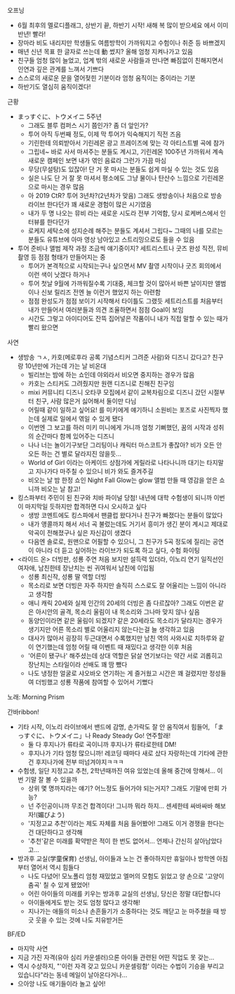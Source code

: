 오프닝
- 6월 최후의 멜로디플래그, 상반기 끝, 하반기 시작! 새해 복 많이 받으세요 에서 이미 반년! 빨라!
- 장마라 비도 내리지만 학생들도 여름방학이 가까워지고 수험이나 취준 등 바쁘겠지
- 매년 신년 목표 한 글자로 쓰는데 動 썼지? 올해 엄청 지켜나가고 있음
- 친구들 엄청 많이 늘었고, 업계 밖의 새로운 사람들과 만나면 빠짐없이 친해지면서 인연과 깊은 관계를 느껴서 기쁘다
- 스스로의 새로운 문을 열어젖힌 기분이라 엄청 움직이는 중이라는 기분
- 하반기도 열심히 움직이겠다!

근황
- まっすぐに、トウメイニ 5주년
  - 그래도 블루 컴퍼스 시기 쯤인가? 좀 더 앞인가?
  - 투어 아직 두번째 정도, 이제 막 투어가 익숙해지기 직전 즈음
  - 기린한테 의뢰받아서 기린레몬 광고 프레이즈에 맞는 각 아티스트별 곡에 참가
  - 그립네~ 바로 사서 마셔주는 분들도 계시고, 기린레몬 100주년 가까워서 계속 새로운 캠페인 보면 내가 엮인 음료라 그런가 가끔 마심
  - 무당(무설탕)도 있잖아! 단 거 못 마시는 분들도 쉽게 마실 수 있는 것도 있음
  - 실은 나도 단 거 잘 못 마셔서 평소에도 그냥 물이나 탄산수 느낌으로 기린레몬으로 마시는 경우 많음
  - 아 2019 CtR? 투어 3년차?(2년차가 맞음) 그래도 생방송이나 처음으로 방송 라이브 한다던가 꽤 새로운 경험이 많은 시기였음
  - 내가 두 명 나오는 뮤비 라는 새로운 시도라 전부 기억함, 당시 로케버스에서 인터뷰를 한다던가
  - 로케지 세탁소에 성지순례 해주는 분들도 계셔서 그립다~ 그때의 나를 모르는 분들도 유튜브에 아마 영상 남아있고 스트리밍으로도 들을 수 있음
- 투어 준비나 앨범 제작 과정 조금씩 얘기중이지? 세트리스트나 굿즈 완성 직전, 뮤비 촬영 등 점점 형태가 만들어지는 중
  - 투어가 본격적으로 시작되는구나 싶으면서 MV 촬영 시작이나 굿즈 회의에서 이런 색이 낫겠다 하거나
  - 투어 첫날 9월에 가까워질수록 기대중, 체크할 것이 많아서 바쁜 날이지만 앨범이나 신보 릴리즈 전엔 늘 이런거 했었지 하는 아련함
  - 점점 완성도가 점점 보이기 시작해서 타이틀도 그랬듯 세트리스트를 처음부터 내가 만들어서 여러분들과 의견 조율하면서 점점 Goal이 보임
  - 시간도 그렇고 아이디어도 잔뜩 집어넣은 작품이니 내가 직접 말할 수 있는 때가 빨리 왔으면

사연
- 생방송 ㄱㅅ, 카호(메로후라 공록 기념스티커 그려준 사람)와 디즈니 갔다고? 친구랑 10년만에 가는데 가는 날 비온대
  - 빌리브는 밤에 하는 쇼인데 야외라서 비오면 중지하는 경우가 많음
  - 카호는 스티커도 그려줬지만 원랜 디즈니로 친해진 친구임
  - mixi 커뮤니티 디즈니 오타쿠 모집에서 같이 교복차림으로 디즈니 갔던 시절부터 친구, 사람 많은거 싫어해서 둘이만 다님
  - 어릴때 같이 일하고 싶어요! 를 미키에게 얘기하니 소원비는 포즈로 사진찍자 했는데 실제로 일에서 엮일 수 있게 됐다
  - 이번엔 그 보고를 하러 미키 미니에게 가니까 엄청 기뻐했던, 꿈의 시작과 성취의 순간마다 함께 있어주는 디즈니
  - 나나 너는 놀이기구보단 그리팅이나 캐릭터 마스코트가 좋잖아? 비가 오든 안 오든 하는 건 별로 달라지진 않을듯...
  - World of Girl 이라는 아케이드 상점가에 게릴라로 나타나니까 대기는 타지말고 지나가다 마주칠 수 있으니 비가 와도 즐겨주길
  - 비오는 날 밤 한정 쇼인 Night Fall Glow는 glow 앨범 만들 때 영감을 얻은 쇼니까 비오는 날 참고!
- 킹스파부터 주민이 된 친구와 치바 파이널 당첨! 내년에 대학 수험생이 되니까 이번이 마지막일 듯하지만 합격하면 다시 오시하고 싶다
  - 생방 코멘트에도 킹스파에서 팬클럽 왔다거나 친구가 빠졌다는 분들이 많았다
  - 내가 앵콜까지 해서 서너 곡 불렀는데도 거기서 흥미가 생긴 분이 계시고 제대로 악곡이 전해졌구나 싶은 자신감이 생겼다
  - 다음엔 솔로로, 원맨으로 어필할 수 있으니, 그 친구가 5곡 정도에 질리는 공연이 아니라 더 듣고 싶어하는 라이브가 되도록 하고 싶다, 수험 화이팅
- <라이드 온> 더빙판, 성룡 주연 처음 보지만 설득력 있더라, 이노리 연기 일직선인 여자애, 남친한테 장난치는 씬 귀여워서 남친에 이입됨
  - 성룡 최신작, 성룡 딸 역할 더빙
  - 목소리로 보면 더빙은 자주 하지만 솔직히 스스로도 잘 어울리는 느낌이 아니라고 생각함
  - 애니 캐릭 20세와 실제 인간의 20세의 더빙은 좀 다르잖아? 그래도 이번은 같은 아시안의 골격, 목소리 울림이 내 목소리와 그나마 맞지 않나 싶음
  - 동양인이라면 같은 울림이 되겠지? 같은 20세라도 목소리가 달라지는 경우가 생기지만 어른 목소리 별로 어울리지 않는다는걸 늘 생각하고 있음
  - 대사가 많아서 굉장히 두근대면서 수록했지만 남친 역의 사와시로 치하루와 같이 연기했는데 엄청 어릴 때 이벤트 때 재밌다고 생각한 이후 처음 
  - '어른이 됐구나' 해주셨는데 상대 역할은 닭살 연기보다는 약간 서로 괴롭히고 장난치는 스타일이라 선배도 꽤 땀 뺐다
  - 나도 냉정한 얼굴로 샤오바오 연기하는 게 즐거웠고 시간은 꽤 걸렸지만 정성들여 더빙했고 성룡 작품에 참여할 수 있어서 기뻤다

노래: Morning Prism

간바ribbon!
- 기타 시작, 이노리 라이브에서 밴드에 감명, 손가락도 잘 안 움직여서 힘들어, 「まっすぐに、トウメイニ」나 Ready Steady Go! 연주할래!
  - 둘 다 후지나가 류타로 곡이니까 후지나가 류타로한테 DM! 
  - 후지나가 기타 엄청 많으니까! 레코딩 때마다 새로 샀다 자랑하는데 기타에 관한 건 후지나가에 전부 떠넘겨야지ㅋㅋㅋ
- 수험생, 일단 지정고교 추천, 2학년때까진 여유 있었는데 올해 중간에 망해서... 이번 기말 잘 볼 수 있을까
  - 상위 몇 명까지라는 얘기? 어느정도 들어가야 되는거지? 그래도 기말에 만회 가능?
  - 넌 주인공이니까 무조건 합격이다! 그니까 뭐라 하지... 센세한테 싸바싸바 해보자!(媚びよう)
  - '지정고교 추천'이라는 제도 자체를 처음 들어봤어! 그래도 이거 경쟁을 한다는 건 대단하다고 생각해
  - '추천'같은 미래를 확약받은 적이 한 번도 없어서... 언제나 간신히 살아남았다고... 
- 방과후 교실(学童保育) 선생님, 아이들과 노는 건 좋아하지만 휴일이나 방학엔 아침부터 열어서 역시 힘들다
  - 나도 다녔어! 모노폴리 엄청 재밌었고 엘머의 모험도 읽었고 양 손으로 '고양이 춤곡' 칠 수 있게 됐었어!
  - 어린 아이들의 미래를 키우는 방과후 교실의 선생님, 당신은 정말 대단합니다
  - 아이들에게도 받는 것도 엄청 많다고 생각해!
  - 지나가는 애들의 미소나 손흔들기가 소중하다는 것도 깨닫고 눈 마주쳤을 때 방긋 웃을 수 있는 것에 나도 치유받거든

BF/ED
- 마지막 사연
- 지금 가진 자격(유아 심리 카운셀러)으론 아이들 관련된 어떤 직업도 못 갖는...
- 역시 수상하지, "'이런 자격 갖고 있으니 카운셀링함' 이라는 수법이 기승을 부리고 있습니다"라는 동네 메일이 날아온다거나...
- 으아앙 나도 애기들이라 놀고 싶어!